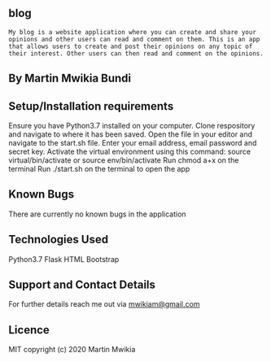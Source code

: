 ## blog
    My blog is a website application where you can create and share your opinions and other users can read and comment on them. This is an app that allows users to create and post their opinions on any topic of their interest. Other users can then read and comment on the opinions.

## By Martin Mwikia Bundi

## Setup/Installation requirements
Ensure you have Python3.7 installed on your computer.
Clone respository and navigate to where it has been saved.
Open the file in your editor and navigate to the start.sh file.
Enter your email address, email password and secret key.
Activate the virtual environment using this command: source virtual/bin/activate or source env/bin/activate
Run chmod a+x on the terminal
Run ./start.sh on the terminal to open the app

## Known Bugs
There are currently no known bugs in the application

## Technologies Used
Python3.7
Flask
HTML
Bootstrap

## Support and Contact Details
For further details reach me out via mwikiam@gmail.com

## Licence

MIT copyright (c) 2020 Martin Mwikia

